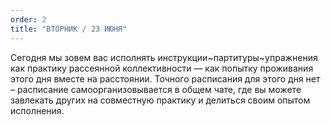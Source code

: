 ```yaml
---
order: 2
title: "ВТОРНИК / 23 ИЮНЯ"
---
```


Сегодня мы зовем вас исполнять инструкции~партитуры~упражнения как практику рассеянной коллективности — как попытку проживания этого дня вместе на расстоянии. Точного расписания для этого дня нет – расписание самоорганизовывается в общем чате, где вы можете завлекать других на совместную практику и делиться своим опытом исполнения.
